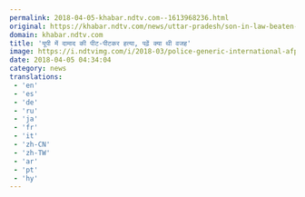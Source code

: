 ```yaml
---
permalink: 2018-04-05-khabar.ndtv.com--1613968236.html
original: https://khabar.ndtv.com/news/uttar-pradesh/son-in-law-beaten-to-death-in-up-1833067
domain: khabar.ndtv.com
title: 'यूपी में दामाद की पीट-पीटकर हत्या, पढ़ें क्या थी वजह'
image: https://i.ndtvimg.com/i/2018-03/police-generic-international-afp_650x400_41520126059.jpg
date: 2018-04-05 04:34:04
category: news
translations: 
 - 'en'
 - 'es'
 - 'de'
 - 'ru'
 - 'ja'
 - 'fr'
 - 'it'
 - 'zh-CN'
 - 'zh-TW'
 - 'ar'
 - 'pt'
 - 'hy'
---
```


